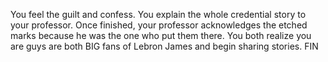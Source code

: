 You feel the guilt and confess. You explain the whole credential story to your professor. Once finished, your professor acknowledges the etched marks because he was the one who put them there. You both realize you are guys are both BIG fans of Lebron James and begin sharing stories. FIN
